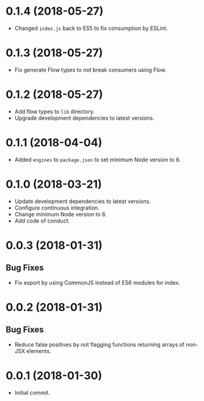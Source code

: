 # 0.1.4 (2018-05-27)

*   Changed `index.js` back to ES5 to fix consumption by ESLint.


# 0.1.3 (2018-05-27)

*   Fix generate Flow types to not break consumers using Flow.

# 0.1.2 (2018-05-27)

*  Add flow types to `lib` directory.
* Upgrade development dependencies to latest versions.


# 0.1.1 (2018-04-04)

*   Added `engines` to `package.json` to set minimum Node version to 6.


# 0.1.0 (2018-03-21)

*   Update development dependencies to latest versions.
*   Configure continuous integration.
*   Change minimum Node version to 6.
*   Add code of conduct.

# 0.0.3 (2018-01-31)

## Bug Fixes

*   Fix export by using CommonJS instead of ES6 modules for index.

# 0.0.2 (2018-01-31)

## Bug Fixes

*   Reduce false positives by not flagging functions returning arrays of non-JSX elements.

# 0.0.1 (2018-01-30)

*   Initial commit.
